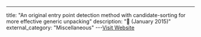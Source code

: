 ---
title: "An original entry point detection method with candidate-sorting for more effective generic unpacking"
description: "📰  (January 2015)"
external_category: "Miscellaneous"
---[Visit Website](https://www.jstage.jst.go.jp/article/transinf/E98.D/4/E98.D_2014EDP7268/_article)

